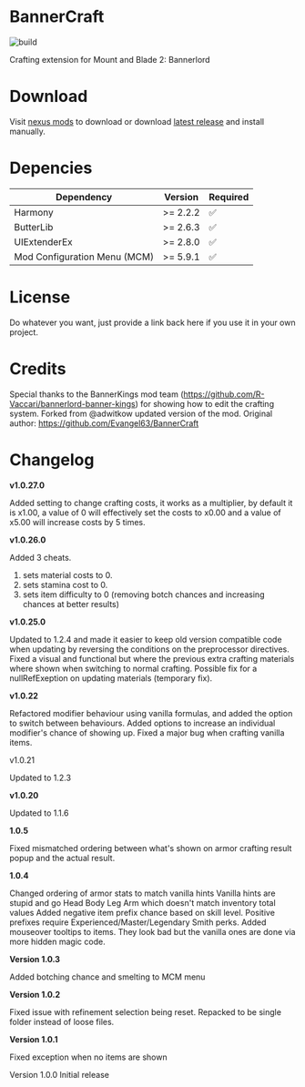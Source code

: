 # BannerCraft

![build](https://github.com/6135/Bannerlord.BannerCraft/actions/workflows/build.yml/badge.svg?event=push)


Crafting extension for Mount and Blade 2: Bannerlord

# Download

Visit [nexus mods](https://www.nexusmods.com/mountandblade2bannerlord/mods/5932) to download or download [latest release](https://github.com/6135/Bannerlord.BannerCraft/releases/latest) and install manually. 

# Depencies 


| Dependency                   | Version  | Required |
|------------------------------|----------|----------|
| Harmony                      | >= 2.2.2 | ✅        |
| ButterLib                    | >= 2.6.3 | ✅        |
| UIExtenderEx                 | >= 2.8.0 | ✅        |
| Mod Configuration Menu (MCM) | >= 5.9.1 | ✅        |


# License
Do whatever you want, just provide a link back here if you use it in your own project.

# Credits
Special thanks to the BannerKings mod team (https://github.com/R-Vaccari/bannerlord-banner-kings) for showing how to edit the crafting system.
Forked from @adwitkow updated version of the mod.
Original author: https://github.com/Evangel63/BannerCraft

# Changelog

**v1.0.27.0**

Added setting to change crafting costs, it works as a multiplier, by default it is x1.00, a value of 0 will effectively set the costs to x0.00 and a value of x5.00 will increase costs by 5 times.

**v1.0.26.0**

Added 3 cheats. 

1) sets material costs to 0. 
2) sets stamina cost to 0.
3) sets item difficulty to 0 (removing botch chances and increasing chances at better results)

**v1.0.25.0**

Updated to 1.2.4 and made it easier to keep old version compatible code when updating by reversing the conditions on the preprocessor directives. Fixed a visual and functional but where the previous extra crafting materials where shown when switching to normal crafting. Possible fix for a nullRefExeption on updating materials (temporary fix).

**v1.0.22**

Refactored modifier behaviour using vanilla formulas, and added the option to switch between behaviours. Added options to increase an individual modifier's chance of showing up. Fixed a major bug when crafting vanilla items.

v1.0.21

Updated to 1.2.3

**v1.0.20**

Updated to 1.1.6

**1.0.5**

Fixed mismatched ordering between what's shown on armor crafting result popup and the actual result.

**1.0.4**

Changed ordering of armor stats to match vanilla hints
Vanilla hints are stupid and go Head Body Leg Arm which doesn't match inventory total values
Added negative item prefix chance based on skill level. Positive prefixes require Experienced/Master/Legendary Smith perks.
Added mouseover tooltips to items. They look bad but the vanilla ones are done via more hidden magic code.

**Version 1.0.3**

Added botching chance and smelting to MCM menu

**Version 1.0.2**

Fixed issue with refinement selection being reset. Repacked to be single folder instead of loose files.

**Version 1.0.1**

Fixed exception when no items are shown

Version 1.0.0
Initial release
